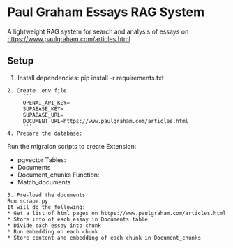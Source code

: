 # Paul Graham Essays RAG System

A lightweight RAG system for search and analysis of essays on https://www.paulgraham.com/articles.html



## Setup

1. Install dependencies:
pip install -r requirements.txt
```
2. Create .env file
     ```
     OPENAI_API_KEY=
     SUPABASE_KEY=
     SUPABASE_URL=
     DOCUMENT_URL=https://www.paulgraham.com/articles.html
     ```
4. Prepare the database:
```
Run the migraion scripts to create
Extension:
* pgvector
Tables:
* Documents
* Document_chunks
Function:
* Match_documents
```
5. Pre-load the documents
Run scrape.py
It will do the following:
* Get a list of html pages on https://www.paulgraham.com/articles.html
* Store info of each essay in Documents table
* Divide each essay into chunk
* Run embedding on each chunk
* Store content and embedding of each chunk in Document_chunks
